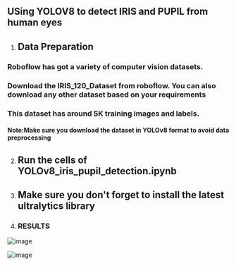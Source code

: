 ## USing YOLOV8 to detect IRIS and PUPIL from human eyes

1. ## **Data Preparation**

### Roboflow has got a variety of computer vision datasets.
### Download the IRIS_120_Dataset from roboflow. You can also download any other dataset based on your requirements
### This dataset has around 5K training images and labels.
#### Note:Make sure you download the dataset in YOLOv8 format to avoid data preprocessing

2. ## **Run the cells of YOLOv8_iris_pupil_detection.ipynb**
3. ## **Make sure you don't forget to install the latest ultralytics library**

4. ### **RESULTS**
![image](https://user-images.githubusercontent.com/88123010/230808243-4dbdbb66-a753-4673-8b2f-6997fbad4343.png)

![image](https://user-images.githubusercontent.com/88123010/230808627-354af4f0-93b3-49be-a214-54ff7ff5bd66.png)
